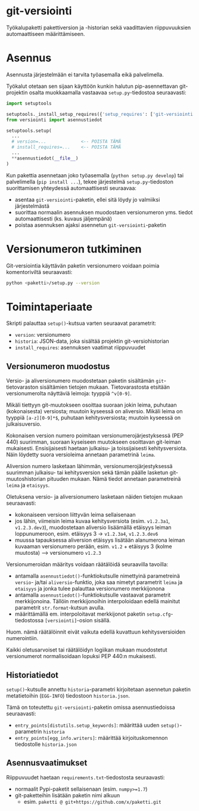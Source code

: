 git-versiointi
==============

Työkalupaketti pakettiversion ja -historian sekä vaadittavien riippuvuuksien
automaattiseen määrittämiseen.

# Asennus

Asennusta järjestelmään ei tarvita työasemalla eikä palvelimella.

Työkalut otetaan sen sijaan käyttöön kunkin halutun pip-asennettavan git-projektin osalta muokkaamalla vastaavaa `setup.py`-tiedostoa seuraavasti:
```python
import setuptools

setuptools._install_setup_requires({'setup_requires': ['git-versiointi']})
from versiointi import asennustiedot

setuptools.setup(
  ...
  # version=...             <-- POISTA TÄMÄ
  # install_requires=...    <-- POISTA TÄMÄ
  ...
  **asennustiedot(__file__)
)
```

Kun pakettia asennetaan joko työasemalla (`python setup.py develop`) tai palvelimella (`pip install ...`), tekee järjestelmä `setup.py`-tiedoston suorittamisen yhteydessä automaattisesti seuraavaa:
* asentaa `git-versiointi`-paketin, ellei sitä löydy jo valmiiksi järjestelmästä
* suorittaa normaalin asennuksen muodostaen versionumeron yms. tiedot automaattisesti (ks. kuvaus jäljempänä)
* poistaa asennuksen ajaksi asennetun `git-versiointi`-paketin

# Versionumeron tutkiminen

Git-versiointia käyttävän paketin versionumero voidaan poimia komentoriviltä seuraavasti:
```bash
python <paketti>/setup.py --version
```

# Toimintaperiaate

Skripti palauttaa `setup()`-kutsua varten seuraavat parametrit:
* `version`: versionumero
* `historia`: JSON-data, joka sisältää projektin git-versiohistorian
* `install_requires`: asennuksen vaatimat riippuvuudet

## Versionumeron muodostus

Versio- ja aliversionumero muodostetaan paketin sisältämän `git`-tietovaraston sisältämien tietojen mukaan. Tietovarastosta etsitään versionumerolta näyttäviä leimoja: tyyppiä `^v[0-9]`.

Mikäli tiettyyn git-muutokseen osoittaa suoraan jokin leima, puhutaan (kokonaisesta) versiosta; muutoin kyseessä on aliversio. Mikäli leima on tyyppiä `[a-z][0-9]*$`, puhutaan kehitysversiosta; muutoin kyseessä on julkaisuversio.

Kokonaisen version numero poimitaan versionumerojärjestyksessä (PEP 440) suurimman, suoraan kyseiseen muutokseen osoittavan git-leiman mukaisesti. Ensisijaisesti haetaan julkaisu- ja toissijaisesti kehitysversiota. Näin löydetty suora versioleima annetaan parametrinä `leima`.

Aliversion numero lasketaan lähimmän, versionumerojärjestyksessä suurimman julkaisu- tai kehitysversion sekä tämän päälle lasketun git-muutoshistorian pituuden mukaan. Nämä tiedot annetaan parametreinä `leima` ja `etaisyys`.

Oletuksena versio- ja aliversionumero lasketaan näiden tietojen mukaan seuraavasti:
* kokonaiseen versioon liittyvän leima sellaisenaan
* jos lähin, viimeisin leima kuvaa kehitysversiota (esim. `v1.2.3a1`, `v1.2.3.dev3`), muodostetaan aliversio lisäämällä etäisyys leiman loppunumeroon, esim. etäisyys 3 -> `v1.2.3a4`, `v1.2.3.dev6`
* muussa tapauksessa aliversion etäisyys lisätään alanumerona leiman kuvaaman versionumero perään, esim. `v1.2` + etäisyys 3 (kolme muutosta) --> versionumero `v1.2.3`

Versionumeroidan määritys voidaan räätälöidä seuraavilla tavoilla:
* antamalla `asennustiedot()`-funktiokutsulle nimettyinä parametreinä `versio`- ja/tai `aliversio`-funktio, joka saa nimetyt parametrit `leima` ja `etaisyys` ja jonka tulee palauttaa versionumero merkkijonona
* antamalla `asennustiedot()`-funktiokutsulle vastaavat parametrit merkkijonoina. Tällöin merkkijonoihin interpoloidaan edellä mainitut parametrit `str.format`-kutsun avulla.
* määrittämällä em. interpoloitavat merkkijonot paketin `setup.cfg`-tiedostossa `[versiointi]`-osion sisällä.

Huom. nämä räätälöinnit eivät vaikuta edellä kuvattuun kehitysversioiden numerointiin.

Kaikki oletusarvoiset tai räätälöidyn logiikan mukaan muodostetut versionumerot normalisoidaan lopuksi PEP 440:n mukaisesti.

## Historiatiedot

`setup()`-kutsulle annettu `historia`-parametri kirjoitetaan asennetun paketin metatietoihin (`EGG-INFO`) tiedostoon `historia.json`.

Tämä on toteutettu `git-versiointi`-paketin omissa asennustiedoissa seuraavasti:
* `entry_points[distutils.setup_keywords]`: määrittää uuden `setup()`-parametrin `historia`
* `entry_points[egg_info.writers]`: määrittää kirjoituskomennon tiedostolle `historia.json`

## Asennusvaatimukset

Riippuvuudet haetaan `requirements.txt`-tiedostosta seuraavasti:
* normaalit Pypi-paketit sellaisenaan (esim. `numpy>=1.7`)
* git-paketteihin lisätään paketin nimi alkuun
  - esim. `paketti @ git+https://github.com/x/paketti.git`
